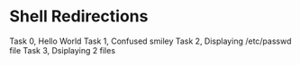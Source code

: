 # Shell Redirections
Task 0, Hello World
Task 1, Confused smiley
Task 2, Displaying /etc/passwd file
Task 3, Dsiplaying 2 files

